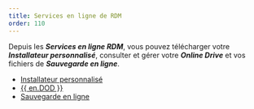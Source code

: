 ```yaml
---
title: Services en ligne de RDM
order: 110
---
```

Depuis les ***Services en ligne RDM***, vous pouvez télécharger votre ***Installateur personnalisé***, consulter et gérer votre ***Online Drive*** et vos fichiers de ***Sauvegarde en ligne***. 

* [Installateur personnalisé](/fr/cloud/rdm-online-services/custom-installer/) 
* [{{ en.DOD }}](/fr/cloud/rdm-online-services/online-drive/) 
* [Sauvegarde en ligne](/fr/cloud/rdm-online-services/online-backup/) 
